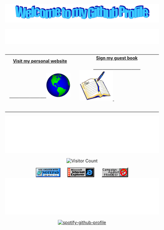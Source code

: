<!-- "Hero" Header -->
<div align="center">
  <img src="https://github.com/dolphingarlic/dolphingarlic/blob/master/images/welcome.png?raw=true" style="max-width: 100%;" alt="Welcome to my Github Profile" />
  <br />
  <br />
  <img height="50" alt="My Name is Andi and I like maths" src="https://github.com/dolphingarlic/dolphingarlic/blob/master/images/personal_note.svg" />
  <br />
  <br />

</div>

<!-- Social -->
<table width="100%">
<tr>
<td align="center">
<a href="https://andiqu.com">
<strong>Visit my personal website </strong>
<br />
<br />

<!-- Centering something has never been easy, has it? -->

<span>&nbsp;&nbsp;&nbsp;&nbsp;&nbsp;&nbsp;&nbsp;&nbsp;</span>
<span>&nbsp;&nbsp;&nbsp;&nbsp;&nbsp;&nbsp;&nbsp;&nbsp;</span>
<span>&nbsp;&nbsp;&nbsp;&nbsp;&nbsp;&nbsp;&nbsp;&nbsp;</span>
<span>&nbsp;&nbsp;&nbsp;&nbsp;</span>
<img alt="Globe" height="80" src="https://github.com/dolphingarlic/dolphingarlic/blob/master/images/globe.gif?raw=true">
</a>
<span>&nbsp;&nbsp;&nbsp;&nbsp;&nbsp;&nbsp;&nbsp;&nbsp;</span>
<span>&nbsp;&nbsp;&nbsp;&nbsp;&nbsp;&nbsp;&nbsp;&nbsp;</span>
<span>&nbsp;&nbsp;&nbsp;&nbsp;&nbsp;&nbsp;&nbsp;&nbsp;</span>
<span>&nbsp;&nbsp;&nbsp;&nbsp;&nbsp;&nbsp;&nbsp;&nbsp;</span>

</td>
<td align="center">
<a href="https://github.com/dolphingarlic/dolphingarlic/issues/new?template=Guestbook_entry.md">
<strong>Sign my guest book</strong>
<br />

<span>&nbsp;&nbsp;&nbsp;&nbsp;&nbsp;&nbsp;&nbsp;&nbsp;</span>
<span>&nbsp;&nbsp;&nbsp;&nbsp;&nbsp;&nbsp;&nbsp;&nbsp;</span>
<span>&nbsp;&nbsp;&nbsp;&nbsp;&nbsp;&nbsp;&nbsp;</span>
<span>&nbsp;&nbsp;&nbsp;&nbsp;&nbsp;&nbsp;&nbsp;</span>
<span>&nbsp;&nbsp;&nbsp;&nbsp;&nbsp;&nbsp;&nbsp;</span>
<img height="100" alt="Book" src="https://github.com/dolphingarlic/dolphingarlic/blob/master/images/book.gif">
</a>
<span>&nbsp;&nbsp;&nbsp;&nbsp;&nbsp;&nbsp;&nbsp;&nbsp;</span>
<span>&nbsp;&nbsp;&nbsp;&nbsp;&nbsp;&nbsp;&nbsp;&nbsp;</span>
<span>&nbsp;&nbsp;&nbsp;&nbsp;&nbsp;&nbsp;&nbsp;&nbsp;</span>
<span>&nbsp;&nbsp;&nbsp;&nbsp;&nbsp;&nbsp;&nbsp;&nbsp;</span>
<span>&nbsp;&nbsp;&nbsp;&nbsp;&nbsp;&nbsp;&nbsp;&nbsp;</span>

</td>
</tr>
</table>

<!-- Footer -->

<div align="center">

<img height="120" alt="Thanks for visiting me" width="100%" src="https://github.com/dolphingarlic/dolphingarlic/blob/master/images/marquee.svg" />
<br />

![Visitor Count](https://profile-counter.glitch.me/dolphingarlic/count.svg)

<img src="https://github.com/dolphingarlic/dolphingarlic/blob/master/images/notepad.gif" alt="Site created with Notepad" height="30" />
<!-- "margin-right: whatever;" -->
<span>&nbsp;&nbsp;&nbsp;&nbsp;</span>  
<img src="https://github.com/dolphingarlic/dolphingarlic/blob/master/images/ie_logo.gif" alt="Microsoft Internet Explorer" />
<span>&nbsp;&nbsp;&nbsp;&nbsp;</span>  
<img src="https://github.com/dolphingarlic/dolphingarlic/blob/master/images/noframes.gif" alt="Microsoft Internet Explorer" />

<img height="120" alt="Thanks for visiting me" width="100%" src="https://github.com/dolphingarlic/dolphingarlic/blob/master/images/thanks.svg" />

[![spotify-github-profile](https://spotify-github-profile.vercel.app/api/view?uid=gidc6eskpzj8pv3mo9z7os0hr&cover_image=true&theme=novatorem)](https://spotify-github-profile.vercel.app/api/view?uid=gidc6eskpzj8pv3mo9z7os0hr&redirect=true)

</div>
